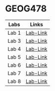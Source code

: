 # GEOG478
| Labs | Links    |
| :---:   | :---: |
| Lab 1 |[Lab-Link](Lab%201)|
| Lab 3 |[Lab-Link](Lab%203)|
| Lab 4 |[Lab-Link](Lab%204)|
| Lab 5 |[Lab-Link](Lab%205)|
| Lab 6 |[Lab-Link](Lab%206)|
| Lab 7 |[Lab-Link](Lab%207)|
| Lab 8 |[Lab-Link](Lab%208)|
